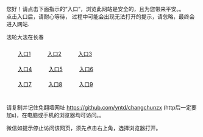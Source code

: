 您好！请点击下面指示的“入口”，浏览此网站是安全的，且为您带来平安。。 <br/>
点击入口后，请耐心等待， 过程中可能会出现无法打开的提示，请忽略，最终会进入网站. </br>

法轮大法在长春<br/>
<div style="padding:10px"><a style="margin:20px" target="_blank" href="https://d1w3e4qzadtv0b.cloudfront.net/2Qpsp?oxvlxmx" id="ccLink1" rel="nofollow">入口1</a> <a target="_blank" style="margin:20px" href="https://d2q1ca5uef5sf2.cloudfront.net/2Qpsp?gayiq" id="ccLink2" rel="nofollow">入口2</a> <a style="margin:20px" target="_blank" href="https://d28pijp9xd2btv.cloudfront.net/2Qpsp?uclsmoqk" id="ccLink3" rel="nofollow">入口3</a></div>

<div style="padding:10px" ><a style="margin:20px" target="_blank" href="https://d1w3e4qzadtv0b.cloudfront.net/2Qpsp?oxvlxmx" id="ccLink4" rel="nofollow">入口4</a> <a style="margin:20px" href="https://d2q1ca5uef5sf2.cloudfront.net/2Qpsp?gayiq" target="_blank" id="ccLink5" rel="nofollow">入口5</a> <a style="margin:20px" href="https://d28pijp9xd2btv.cloudfront.net/2Qpsp?uclsmoqk" target="_blank" id="ccLink6" rel="nofollow">入口6</a></div>

<div style="padding:10px"><a style="margin:20px" target="_blank" href="https://d1w3e4qzadtv0b.cloudfront.net/2Qpsp?oxvlxmx" id="ccLink7" rel="nofollow">入口7</a> <a style="margin:20px" href="https://d2q1ca5uef5sf2.cloudfront.net/2Qpsp?gayiq" target="_blank" id="ccLink8" rel="nofollow">入口8</a> <a style="margin:20px" target="_blank" href="https://d28pijp9xd2btv.cloudfront.net/2Qpsp?uclsmoqk" id="ccLink9" rel="nofollow">入口9</a></div>

<br/>



请复制并记住免翻墙网址 https://github.com/yntd/changchunzx (http后一定要加s)，在电脑或手机的浏览器均可访问。。<br/>

微信如提示停止访问该网页，须先点击右上角，选择浏览器打开。
